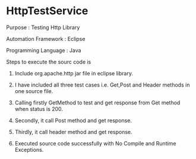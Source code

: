 # HttpTestService

Purpose              : Testing Http Library

Automation Framework : Eclipse

Programming Language : Java



Steps to execute the sourc code is

1. Include org.apache.http jar file in eclipse library.

2. I have included all three test cases i.e. Get,Post and Header methods in one source file.

3. Calling firstly GetMethod to test and get response from Get method when status is 200.

4. Secondly, it call Post method and get response.

5. Thirdly, it call header method and get response.

6. Executed source code successfully with No Compile and Runtime Exceptions.



